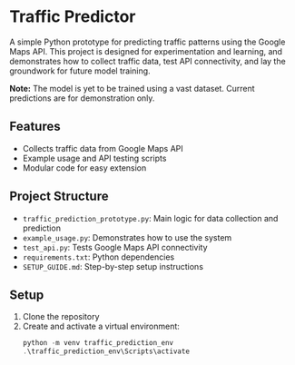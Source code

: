 # Traffic Predictor

A simple Python prototype for predicting traffic patterns using the Google Maps API. This project is designed for experimentation and learning, and demonstrates how to collect traffic data, test API connectivity, and lay the groundwork for future model training.

**Note:** The model is yet to be trained using a vast dataset. Current predictions are for demonstration only.

## Features
- Collects traffic data from Google Maps API
- Example usage and API testing scripts
- Modular code for easy extension

## Project Structure
- `traffic_prediction_prototype.py`: Main logic for data collection and prediction
- `example_usage.py`: Demonstrates how to use the system
- `test_api.py`: Tests Google Maps API connectivity
- `requirements.txt`: Python dependencies
- `SETUP_GUIDE.md`: Step-by-step setup instructions

## Setup
1. Clone the repository
2. Create and activate a virtual environment:
   ```powershell
   python -m venv traffic_prediction_env
   .\traffic_prediction_env\Scripts\activate